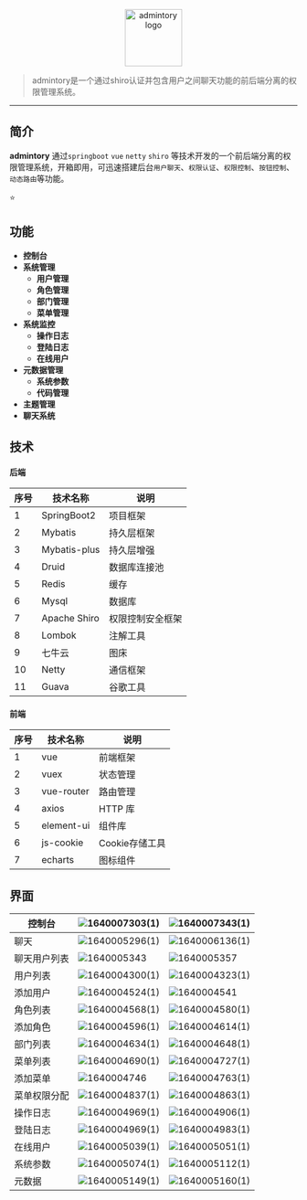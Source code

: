 <p align="center">
    <a href="#" target="_blank" rel="noopener noreferrer">
        <img width="100" src="http://r43gtz94v.hd-bkt.clouddn.com/slack-logo-84.png" alt="admintory logo" />
    </a>
</p>



> admintory是一个通过shiro认证并包含用户之间聊天功能的前后端分离的权限管理系统。


------------------------------

## 简介

**admintory** 通过`springboot` `vue` `netty` `shiro` 等技术开发的一个前后端分离的权限管理系统，开箱即用，可迅速搭建后台`用户聊天`、`权限认证`、`权限控制`、`按钮控制`、`动态路由`等功能。 

:star:

## 功能

- **控制台**
- **系统管理**
  - **用户管理**
  - **角色管理**
  - **部门管理**
  - **菜单管理**
- **系统监控**
  - **操作日志**
  - **登陆日志**
  - **在线用户**
- **元数据管理**
  - **系统参数**
  - **代码管理**
- **主题管理**
- **聊天系统**

## 技术

#### 后端

| 序号 | 技术名称     | 说明             |
| ---- | ------------ | ---------------- |
| 1    | SpringBoot2  | 项目框架         |
| 2    | Mybatis      | 持久层框架       |
| 3    | Mybatis-plus | 持久层增强       |
| 4    | Druid        | 数据库连接池     |
| 5    | Redis        | 缓存             |
| 6    | Mysql        | 数据库           |
| 7    | Apache Shiro | 权限控制安全框架 |
| 8    | Lombok       | 注解工具         |
| 9    | 七牛云       | 图床             |
| 10   | Netty        | 通信框架         |
| 11   | Guava        | 谷歌工具         |

#### 前端

| 序号 | 技术名称   | 说明           |
| ---- | ---------- | -------------- |
| 1    | vue        | 前端框架       |
| 2    | vuex       | 状态管理       |
| 3    | vue-router | 路由管理       |
| 4    | axios      | HTTP 库        |
| 5    | element-ui | 组件库         |
| 6    | js-cookie  | Cookie存储工具 |
| 7    | echarts    | 图标组件       |


## 界面

| 控制台       | ![1640007303(1)](http://r43gtz94v.hd-bkt.clouddn.com/1640007303(1).jpg) | ![1640007343(1)](http://r43gtz94v.hd-bkt.clouddn.com/1640007343(1).jpg) |
| ------------ | ------------------------------------------------------------ | ------------------------------------------------------------ |
| 聊天         | ![1640005296(1)](http://r43gtz94v.hd-bkt.clouddn.com/1640005296(1).jpg) | ![1640006136(1)](http://r43gtz94v.hd-bkt.clouddn.com/1640006136(1).jpg) |
| 聊天用户列表 | ![1640005343](http://r43gtz94v.hd-bkt.clouddn.com/1640005343.jpg) | ![1640005357](http://r43gtz94v.hd-bkt.clouddn.com/1640005357.jpg) |
| 用户列表     | ![1640004300(1)](http://r43gtz94v.hd-bkt.clouddn.com/1640004300(1).jpg) | ![1640004323(1)](http://r43gtz94v.hd-bkt.clouddn.com/1640004323(1).jpg) |
| 添加用户     | ![1640004524(1)](http://r43gtz94v.hd-bkt.clouddn.com/1640004524(1).jpg) | ![1640004541](http://r43gtz94v.hd-bkt.clouddn.com/1640004541.jpg) |
| 角色列表     | ![1640004568(1)](http://r43gtz94v.hd-bkt.clouddn.com/1640004568(1).jpg) | ![1640004580(1)](http://r43gtz94v.hd-bkt.clouddn.com/1640004580(1).jpg) |
| 添加角色     | ![1640004596(1)](http://r43gtz94v.hd-bkt.clouddn.com/1640004596(1).jpg) | ![1640004614(1)](http://r43gtz94v.hd-bkt.clouddn.com/1640004614(1).jpg) |
| 部门列表     | ![1640004634(1)](http://r43gtz94v.hd-bkt.clouddn.com/1640004634(1).jpg) | ![1640004648(1)](http://r43gtz94v.hd-bkt.clouddn.com/1640004648(1).jpg) |
| 菜单列表     | ![1640004690(1)](http://r43gtz94v.hd-bkt.clouddn.com/1640004690(1).jpg) | ![1640004727(1)](http://r43gtz94v.hd-bkt.clouddn.com/1640004727(1).jpg) |
| 添加菜单     | ![1640004746](http://r43gtz94v.hd-bkt.clouddn.com/1640004746.jpg) | ![1640004763(1)](http://r43gtz94v.hd-bkt.clouddn.com/1640004763(1).jpg) |
| 菜单权限分配 | ![1640004837(1)](http://r43gtz94v.hd-bkt.clouddn.com/1640004837(1).jpg) | ![1640004863(1)](http://r43gtz94v.hd-bkt.clouddn.com/1640004863(1).jpg) |
| 操作日志     | ![1640004969(1)](http://r43gtz94v.hd-bkt.clouddn.com/1640004969(1).jpg) | ![1640004906(1)](http://r43gtz94v.hd-bkt.clouddn.com/1640004906(1).jpg) |
| 登陆日志     | ![1640004969(1)](http://r43gtz94v.hd-bkt.clouddn.com/1640004969(1).jpg) | ![1640004983(1)](http://r43gtz94v.hd-bkt.clouddn.com/1640004983(1).jpg) |
| 在线用户     | ![1640005039(1)](http://r43gtz94v.hd-bkt.clouddn.com/1640005039(1).jpg) | ![1640005051(1)](http://r43gtz94v.hd-bkt.clouddn.com/1640005051(1).jpg) |
| 系统参数     | ![1640005074(1)](http://r43gtz94v.hd-bkt.clouddn.com/1640005074(1).jpg) | ![1640005112(1)](http://r43gtz94v.hd-bkt.clouddn.com/1640005112(1).jpg) |
| 元数据       | ![1640005149(1)](http://r43gtz94v.hd-bkt.clouddn.com/1640005149(1).jpg) | ![1640005160(1)](http://r43gtz94v.hd-bkt.clouddn.com/1640005160(1).jpg) |

